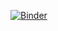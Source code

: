 [![Binder](https://mybinder.org/badge_logo.svg)](https://mybinder.org/v2/gh/cgentemann/Saildrone/tree/master/atomic/master)
